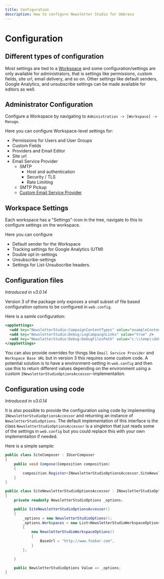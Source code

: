 ```yaml
---
title: Configuration
description: How to configure Newsletter Studio for Umbraco
---
```

# Configuration
## Different types of configuration

Most settings are tied to a [Workspace](../concepts/workspaces.md) and some configuration/settings are only available for administrators, that is settings like permissions, custom fields, site url, email delivery, and so on. Other settings like default senders, Google Analytics, and unsubscribe settings can be made available for editors as well.

## Administrator Configuration

Configure a Workspace by navigating to `Administration -> [Workspace] -> Manage`.

Here you can configure Workspace-level settings for:

* Permissions for Users and User Groups
* Custom Fields
* Providers and Email Editor
* Site url
* Email Service Provider
  * SMTP
    * Host and authentication
    * Security / TLS
    * Rate Limiting
  * SMTP Pickup
  * [Custom Email Service Provider](../develop/email-service-providers.md)

## Workspace Settings

Each workspace has a "Settings"-icon in the tree, navigate to this to configure settings on the workspace.

Here you can configure

* Default sender for the Workspace
* Tracking settings for Google Analytics (UTM)
* Double opt in-settings
* Unsubscribe-settings
* Settings for List-Unsubscribe headers.

## Configuration files
*Introduced in v3.0.14*

Version 3 of the package only exposes a small subset of file based configuration options to be configured in `web.config`.

Here is a samle configuration:

```xml
<appSettings>
  <add key="NewsletterStudio:CampaignContentTypes" value="exampleContentTypeAlias,anotherContentTypeAlias" />
  <add key="NewsletterStudio:Debug:LogCampaignLinks" value="true" />
  <add key="NewsletterStudio:Debug:DebugFilesPath" value="c:\\temp\\debug\\" />
</appSettings>
```

You can also provide overrides for things like `Email Service Provider` and `Workspace Base URL` but in version 3 this requires some custom code. A potential solution is to have a environment-setting in `web.config` and then use this to return different values depending on the environment using a custom `INewsletterStudioOptionsAccessor`-implementaiton.

## Configuration using code
*Introduced in v3.0.14*

It is also possible to provide the configuration using code by implementing `INewsletterStudioOptionsAccessor` and returning an instance of `NewsletterStudioOptions`. The default implementation of this interface is the class `NewsletterStudioOptionsAccessor` is a singleton that just reads some of the settings in `web.config` but you could replace this with your own implementaiton if needed.

Here is a simple sample:

```csharp
public class SiteComposer : IUserComposer
{
    public void Compose(Composition composition)
    {
        composition.Register<INewsletterStudioOptionsAccessor,SiteNewsletterStudioOptionsAccessor>(Lifetime.Singleton);
    }
}

public class SiteNewsletterStudioOptionsAccessor : INewsletterStudioOptionsAccessor
{
    private readonly NewsletterStudioOptions _options;

    public SiteNewsletterStudioOptionsAccessor()
    {
        _options = new NewsletterStudioOptions();
        _options.Workspaces = new List<NewsletterStudioWorkspaceOptions>()
        {
            new NewsletterStudioWorkspaceOptions()
            {
                BaseUrl = "http://www.foobar.com",
            }
        };

    }

    public NewsletterStudioOptions Value => _options;
}
```